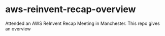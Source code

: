 # aws-reinvent-recap-overview
Attended an AWS ReInvent Recap Meeting in Manchester. This repo gives an overview
